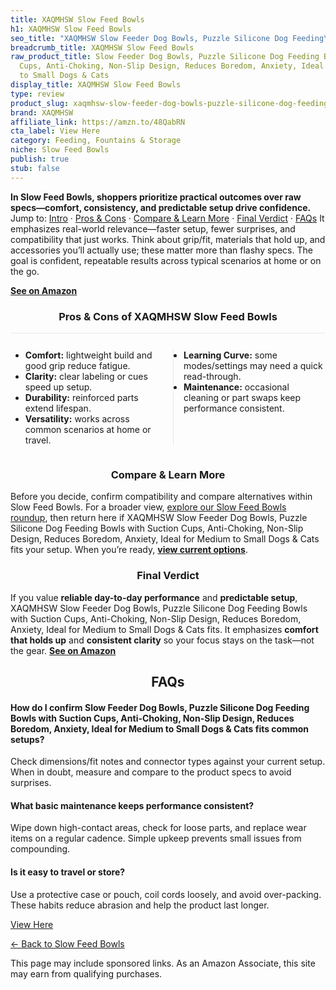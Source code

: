```yaml
---
title: XAQMHSW Slow Feed Bowls
h1: XAQMHSW Slow Feed Bowls
seo_title: "XAQMHSW Slow Feeder Dog Bowls, Puzzle Silicone Dog Feeding\u2026"
breadcrumb_title: XAQMHSW Slow Feed Bowls
raw_product_title: Slow Feeder Dog Bowls, Puzzle Silicone Dog Feeding Bowls with Suction
  Cups, Anti-Choking, Non-Slip Design, Reduces Boredom, Anxiety, Ideal for Medium
  to Small Dogs & Cats
display_title: XAQMHSW Slow Feed Bowls
type: review
product_slug: xaqmhsw-slow-feeder-dog-bowls-puzzle-silicone-dog-feeding-bowls-with-su-6d64069e
brand: XAQMHSW
affiliate_link: https://amzn.to/48QabRN
cta_label: View Here
category: Feeding, Fountains & Storage
niche: Slow Feed Bowls
publish: true
stub: false
---
```


<div id="intro" class="full-width"><p><strong>In Slow Feed Bowls, shoppers prioritize practical outcomes over raw specs&mdash;comfort, consistency, and predictable setup drive confidence.</strong> Jump to: <a href="#intro">Intro</a> · <a href="#pros-cons">Pros &amp; Cons</a> · <a href="#compare-more">Compare &amp; Learn More</a> · <a href="#verdict">Final Verdict</a> · <a href="#faqs">FAQs</a> It emphasizes real-world relevance&mdash;faster setup, fewer surprises, and compatibility that just works. Think about grip/fit, materials that hold up, and accessories you’ll actually use; these matter more than flashy specs. The goal is confident, repeatable results across typical scenarios at home or on the go.</p><p><a href="https://amzn.to/48QabRN" rel="nofollow sponsored noopener" target="_blank"><strong>See on Amazon</strong></a></p></div>
<h3 id="pros-cons" style="text-align:center;">Pros &amp; Cons of XAQMHSW Slow Feed Bowls</h3>
<div class="pc-grid" style="display:grid;grid-template-columns:1fr 1fr;gap:16px;border-top:1px solid #e5e7eb;padding-top:12px;">
  <ul>
    <li><strong>Comfort:</strong> lightweight build and good grip reduce fatigue.</li>
    <li><strong>Clarity:</strong> clear labeling or cues speed up setup.</li>
    <li><strong>Durability:</strong> reinforced parts extend lifespan.</li>
    <li><strong>Versatility:</strong> works across common scenarios at home or travel.</li>
  </ul>
  <ul style="border-left:1px solid #e5e7eb;padding-left:16px;">
    <li><strong>Learning Curve:</strong> some modes/settings may need a quick read-through.</li>
    <li><strong>Maintenance:</strong> occasional cleaning or part swaps keep performance consistent.</li>
  </ul>
</div>


<h3 id="compare-more" style="text-align:center;">Compare &amp; Learn More</h3>
<p>Before you decide, confirm compatibility and compare alternatives within Slow Feed Bowls. For a broader view, <a href="#">explore our Slow Feed Bowls roundup</a>, then return here if XAQMHSW Slow Feeder Dog Bowls, Puzzle Silicone Dog Feeding Bowls with Suction Cups, Anti-Choking, Non-Slip Design, Reduces Boredom, Anxiety, Ideal for Medium to Small Dogs & Cats fits your setup. When you’re ready, <a href="https://amzn.to/48QabRN" rel="nofollow sponsored noopener" target="_blank"><strong>view current options</strong></a>.</p>

<h3 id="verdict" style="text-align:center;">Final Verdict</h3>
<p>If you value <strong>reliable day-to-day performance</strong> and <strong>predictable setup</strong>, XAQMHSW Slow Feeder Dog Bowls, Puzzle Silicone Dog Feeding Bowls with Suction Cups, Anti-Choking, Non-Slip Design, Reduces Boredom, Anxiety, Ideal for Medium to Small Dogs & Cats fits. It emphasizes <strong>comfort that holds up</strong> and <strong>consistent clarity</strong> so your focus stays on the task&mdash;not the gear. <a href="https://amzn.to/48QabRN" rel="nofollow sponsored noopener" target="_blank"><strong>See on Amazon</strong></a></p>

<h2 id="faqs" style="text-align:center;">FAQs</h2>
<h4><strong>How do I confirm Slow Feeder Dog Bowls, Puzzle Silicone Dog Feeding Bowls with Suction Cups, Anti-Choking, Non-Slip Design, Reduces Boredom, Anxiety, Ideal for Medium to Small Dogs & Cats fits common setups?</strong></h4>
<p>Check dimensions/fit notes and connector types against your current setup. When in doubt, measure and compare to the product specs to avoid surprises.</p>
<h4><strong>What basic maintenance keeps performance consistent?</strong></h4>
<p>Wipe down high-contact areas, check for loose parts, and replace wear items on a regular cadence. Simple upkeep prevents small issues from compounding.</p>
<h4><strong>Is it easy to travel or store?</strong></h4>
<p>Use a protective case or pouch, coil cords loosely, and avoid over-packing. These habits reduce abrasion and help the product last longer.</p>

<p><a class="btn" href="https://amzn.to/48QabRN" target="_blank" rel="nofollow sponsored noopener">View Here</a></p>
<p><a href="/roundups/feeding-fountains-storage/slow-feed-bowls/">← Back to Slow Feed Bowls</a></p>
<aside class="disclosure">This page may include sponsored links. As an Amazon Associate, this site may earn from qualifying purchases.</aside>
